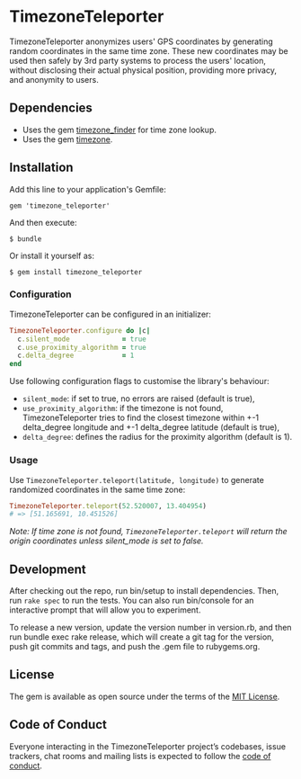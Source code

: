 # TimezoneTeleporter

TimezoneTeleporter anonymizes users' GPS coordinates by generating random coordinates in the same time zone. These new coordinates may be used then safely by 3rd party systems to process the users' location, without disclosing their actual physical position, providing more privacy, and anonymity to users.

## Dependencies

* Uses the gem [timezone_finder](https://github.com/gunyarakun/timezone_finder) for time zone lookup.
* Uses the gem [timezone](https://github.com/panthomakos/timezone).

## Installation

Add this line to your application's Gemfile:

    gem 'timezone_teleporter'

And then execute:

    $ bundle

Or install it yourself as:

    $ gem install timezone_teleporter

### Configuration

TimezoneTeleporter can be configured in an initializer:

```ruby
TimezoneTeleporter.configure do |c|
  c.silent_mode             = true
  c.use_proximity_algorithm = true
  c.delta_degree            = 1
end
```

Use following configuration flags to customise the library's behaviour:

* `silent_mode`: if set to true, no errors are raised (default is true),
* `use_proximity_algorithm`: if the timezone is not found, TimezoneTeleporter tries to find the closest timezone within +-1 delta_degree longitude and +-1 delta_degree latitude (default is true),
* `delta_degree`: defines the radius for the proximity algorithm (default is 1).

### Usage

Use `TimezoneTeleporter.teleport(latitude, longitude)` to generate randomized coordinates in the same time zone:

```ruby
TimezoneTeleporter.teleport(52.520007, 13.404954)
# => [51.165691, 10.451526]
```

*Note: If time zone is not found, `TimezoneTeleporter.teleport` will return the origin coordinates unless silent_mode is set to false.*

## Development

After checking out the repo, run bin/setup to install dependencies. Then, run `rake spec` to run the tests. You can also run bin/console for an interactive prompt that will allow you to experiment.

To release a new version, update the version number in version.rb, and then run bundle exec rake release, which will create a git tag for the version, push git commits and tags, and push the .gem file to rubygems.org.

## License

The gem is available as open source under the terms of the [MIT License](https://opensource.org/licenses/MIT).

## Code of Conduct

Everyone interacting in the TimezoneTeleporter project’s codebases, issue trackers, chat rooms and mailing lists is expected to follow the [code of conduct](https://github.com/blinkist/TimezoneTeleporter/blob/master/CODE_OF_CONDUCT.md).
